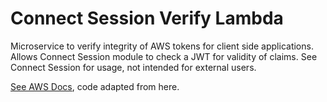 # Connect Session Verify Lambda

Microservice to verify integrity of AWS tokens for client side applications. Allows Connect Session module to check a JWT for validity of claims. See Connect Session for usage, not intended for external users.

[See AWS Docs](https://github.com/awslabs/aws-support-tools/tree/master/Cognito/decode-verify-jwt), code adapted from here.

